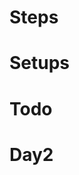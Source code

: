 # Steps
<!-- Node Js -->

# Setups
<!-- npx create-react-app movieapp -->
<!-- Clean Unwanted Files from src -->

# Todo
<!-- NavBar -->
<!-- Banner -->
<!-- Movie Area -->
<!-- Pagination -->
<!-- Responsiveness -->
<!-- Routing -->


# Day2 
<!-- TMDB API -->
<!-- Dynamic -->
<!-- Pagination -->
<!-- Searching , Sorting Filtering -->
<!-- Emojis -->
<!-- Favourites -->
<!-- Hosting -->

